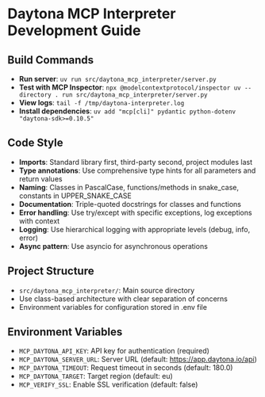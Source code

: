 # Daytona MCP Interpreter Development Guide

## Build Commands
- **Run server**: `uv run src/daytona_mcp_interpreter/server.py`
- **Test with MCP Inspector**: `npx @modelcontextprotocol/inspector uv --directory . run src/daytona_mcp_interpreter/server.py`
- **View logs**: `tail -f /tmp/daytona-interpreter.log`
- **Install dependencies**: `uv add "mcp[cli]" pydantic python-dotenv "daytona-sdk>=0.10.5"`

## Code Style
- **Imports**: Standard library first, third-party second, project modules last
- **Type annotations**: Use comprehensive type hints for all parameters and return values
- **Naming**: Classes in PascalCase, functions/methods in snake_case, constants in UPPER_SNAKE_CASE
- **Documentation**: Triple-quoted docstrings for classes and functions
- **Error handling**: Use try/except with specific exceptions, log exceptions with context
- **Logging**: Use hierarchical logging with appropriate levels (debug, info, error)
- **Async pattern**: Use asyncio for asynchronous operations

## Project Structure
- `src/daytona_mcp_interpreter/`: Main source directory
- Use class-based architecture with clear separation of concerns
- Environment variables for configuration stored in .env file

## Environment Variables
- `MCP_DAYTONA_API_KEY`: API key for authentication (required)
- `MCP_DAYTONA_SERVER_URL`: Server URL (default: https://app.daytona.io/api)
- `MCP_DAYTONA_TIMEOUT`: Request timeout in seconds (default: 180.0)
- `MCP_DAYTONA_TARGET`: Target region (default: eu)
- `MCP_VERIFY_SSL`: Enable SSL verification (default: false)